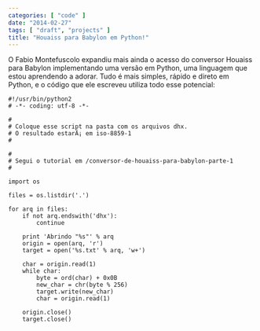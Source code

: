 ```yaml
---
categories: [ "code" ]
date: "2014-02-27"
tags: [ "draft", "projects" ]
title: "Houaiss para Babylon em Python!"
---
```

O Fabio Montefuscolo expandiu mais ainda o acesso do conversor Houaiss
para Babylon implementando uma versão em Python, uma linguagem que estou
aprendendo a adorar. Tudo é mais simples, rápido e direto em Python,
e o código que ele escreveu utiliza todo esse potencial:

    #!/usr/bin/python2
    # -*- coding: utf-8 -*-
    
    #
    # Coloque esse script na pasta com os arquivos dhx.
    # O resultado estarÃ¡ em iso-8859-1
    #
    
    #
    # Segui o tutorial em /conversor-de-houaiss-para-babylon-parte-1
    #
    
    import os
    
    files = os.listdir('.')
    
    for arq in files:
        if not arq.endswith('dhx'):
            continue
    
        print 'Abrindo "%s"' % arq
        origin = open(arq, 'r')
        target = open('%s.txt' % arq, 'w+')
    
        char = origin.read(1)
        while char:
            byte = ord(char) + 0x0B
            new_char = chr(byte % 256)
            target.write(new_char)
            char = origin.read(1)
    
        origin.close()
        target.close()
    

